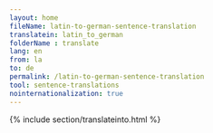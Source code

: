 ```yaml
---
layout: home
fileName: latin-to-german-sentence-translation
translatein: latin_to_german
folderName : translate
lang: en
from: la
to: de
permalink: /latin-to-german-sentence-translation
tool: sentence-translations
nointernationalization: true
---
```

{% include section/translateinto.html %}
